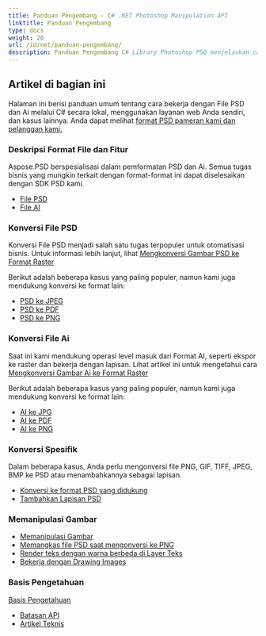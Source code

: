 ```yaml
---
title: Panduan Pengembang - C# .NET Photoshop Manipulation API
linktitle: Panduan Pengembang
type: docs
weight: 20
url: /id/net/panduan-pengembang/
description: Panduan Pengembang C# Library Photoshop PSD menjelaskan cara menggunakan C# untuk bekerja dengan file PSD dan Ai secara lokal, melalui layanan web milik Anda sendiri atau dalam kasus lainnya.
---
```


## **Artikel di bagian ini**
Halaman ini berisi panduan umum tentang cara bekerja dengan File PSD dan Ai melalui C# secara lokal, menggunakan layanan web Anda sendiri, dan kasus lainnya. Anda dapat melihat [format PSD pameran kami dan pelanggan kami.](/psd/id/net/pameran/)
### **Deskripsi Format File dan Fitur**
Aspose.PSD berspesialisasi dalam pemformatan PSD dan Ai. Semua tugas bisnis yang mungkin terkait dengan format-format ini dapat diselesaikan dengan SDK PSD kami.

- [File PSD](/psd/id/net/psd-file/)
- [File AI](/psd/id/net/format-adobe-illustrator-ai/)
### **Konversi File PSD**
Konversi File PSD menjadi salah satu tugas terpopuler untuk otomatisasi bisnis. Untuk informasi lebih lanjut, lihat [Mengkonversi Gambar PSD ke Format Raster](/psd/id/net/mengkonversi-gambar-psd-ke-format-raster/)

Berikut adalah beberapa kasus yang paling populer, namun kami juga mendukung konversi ke format lain:

- [PSD ke JPEG](/psd/id/net/psd-ke-jpg/) 
- [PSD ke PDF](/psd/id/net/psd-ke-pdf/) 
- [PSD ke PNG](/psd/id/net/psd-ke-png/) 
### **Konversi File Ai**
Saat ini kami mendukung operasi level masuk dari Format AI, seperti ekspor ke raster dan bekerja dengan lapisan. Lihat artikel ini untuk mengetahui cara [Mengkonversi Gambar Ai ke Format Raster](/psd/id/net/mengkonversi-gambar-ai-ke-format-raster/)

Berikut adalah beberapa kasus yang paling populer, namun kami juga mendukung konversi ke format lain:

- [AI ke JPG](/psd/id/net/ai-ke-jpg/) 
- [AI ke PDF](/psd/id/net/ai-ke-pdf/) 
- [AI ke PNG](/psd/id/net/ai-ke-png/)

### **Konversi Spesifik**
Dalam beberapa kasus, Anda perlu mengonversi file PNG, GIF, TIFF, JPEG, BMP ke PSD atau menambahkannya sebagai lapisan.

- [Konversi ke format PSD yang didukung](/psd/id/net/konversi-gambar-ke-format-psd/)
- [Tambahkan Lapisan PSD](/psd/id/net/tambahkan-lapisan-ke-psd/)
### **Memanipulasi Gambar**
- [Memanipulasi Gambar](/psd/id/net/memanipulasi-gambar/)
- [Memangkas file PSD saat mengonversi ke PNG](/psd/id/net/memangkas-file-psd-saat-mengonversi-ke-png/)
- [Render teks dengan warna berbeda di Layer Teks](/psd/id/net/bekerja-dengan-drawing-images/)
- [Bekerja dengan Drawing Images](/psd/id/net/bekerja-dengan-drawing-images/) 
### **Basis Pengetahuan**
[Basis Pengetahuan](/psd/id/net/basis-pengetahuan/) 

- [Batasan API](/psd/id/net/batasan-api/) 
- [Artikel Teknis](/psd/id/net/artikel-teknis/) 

